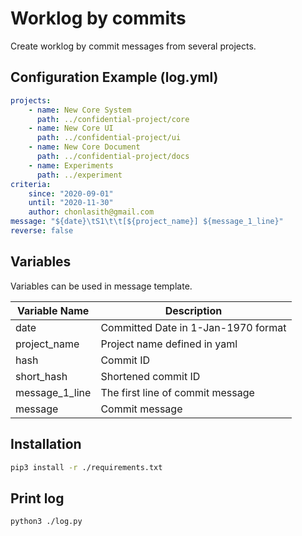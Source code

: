 # Worklog by commits

Create worklog by commit messages from several projects.

## Configuration Example (log.yml)

```yml
projects:
    - name: New Core System
      path: ../confidential-project/core
    - name: New Core UI
      path: ../confidential-project/ui
    - name: New Core Document
      path: ../confidential-project/docs
    - name: Experiments
      path: ../experiment
criteria:
    since: "2020-09-01"
    until: "2020-11-30"
    author: chonlasith@gmail.com
message: "${date}\tS1\t\t[${project_name}] ${message_1_line}"
reverse: false
```

## Variables

Variables can be used in message template.

| Variable Name | Description |
| ---- | ---- |
| date | Committed Date in 1-Jan-1970 format |
| project_name | Project name defined in yaml |
| hash | Commit ID |
| short_hash | Shortened commit ID |
| message_1_line | The first line of commit message |
| message | Commit message |

## Installation

```bash
pip3 install -r ./requirements.txt
```

## Print log

```bash
python3 ./log.py
```